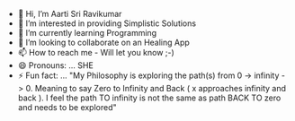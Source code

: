 - 👋 Hi, I’m Aarti Sri Ravikumar
- 👀 I’m interested in providing Simplistic Solutions
- 🌱 I’m currently learning Programming
- 💞️ I’m looking to collaborate on an Healing App
- 📫 How to reach me - Will let you know ;-)
- 😄 Pronouns: ... SHE
- ⚡ Fun fact: ... "My Philosophy is exploring the path(s) from 0 -> infinity -> 0. Meaning to say Zero to Infinity and Back ( x approaches infinity and back ). I feel the path TO infinity is not the same as path BACK TO zero and needs to be explored"

<!---
aartisr/aartisr is a ✨ special ✨ repository because its `README.md` (this file) appears on your GitHub profile.
You can click the Preview link to take a look at your changes.
--->

